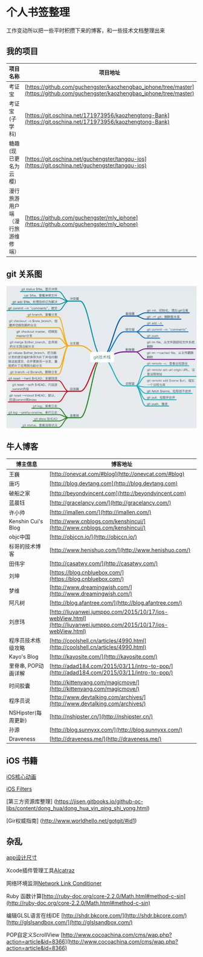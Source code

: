 # 个人书签整理
工作变动所以把一些平时积攒下来的博客，和一些技术文档整理出来
## 我的项目
项目名称 | 项目地址
------- | -------
考证宝|[https://github.com/guchengster/kaozhengbao_iphone/tree/master](https://github.com/guchengster/kaozhengbao_iphone/tree/master)
考证宝(子学科)|[https://git.oschina.net/171973956/kaozhengtong-Bank](https://git.oschina.net/171973956/kaozhengtong-Bank)
糖趣(现已更名为云樱)|[https://git.oschina.net/guchengster/tangqu-ios](https://git.oschina.net/guchengster/tangqu-ios)
漫行旅游用户端（漫行旅游维修端）|[https://github.com/guchengster/mly_iphone](https://github.com/guchengster/mly_iphone)

## git 关系图
![](https://github.com/geng199200/myspecifically/blob/master/git_image/git_tip.jpeg)

## 牛人博客
博主信息 | 博客地址
------- | -------
王巍|[http://onevcat.com/#blog](http://onevcat.com/#blog)
唐巧|[http://blog.devtang.com](http://blog.devtang.com)
破船之家|[http://beyondvincent.com](http://beyondvincent.com)
蓝晨钰|[http://gracelancy.com/](http://gracelancy.com/)
许小帅|[http://imallen.com/](http://imallen.com/)
Kenshin Cui's Blog|[http://www.cnblogs.com/kenshincui/](http://www.cnblogs.com/kenshincui/)
objc中国|[http://objccn.io/](http://objccn.io/)
标哥的技术博客|[http://www.henishuo.com/](http://www.henishuo.com/)
田伟宇|[http://casatwy.com/](http://casatwy.com/)
刘坤|[https://blog.cnbluebox.com/](https://blog.cnbluebox.com/)
梦维|[http://www.dreamingwish.com/](http://www.dreamingwish.com/)
阿凡树|[http://blog.afantree.com/](http://blog.afantree.com/)
刘彦玮|[http://liuyanwei.jumppo.com/2015/10/17/ios-webView.html](http://liuyanwei.jumppo.com/2015/10/17/ios-webView.html)
程序员技术练级攻略|[http://coolshell.cn/articles/4990.html](http://coolshell.cn/articles/4990.html)
Kayo's Blog|[http://kayosite.com/](http://kayosite.com/)
里脊串, POP动画详解 | [http://adad184.com/2015/03/11/intro-to-pop/](http://adad184.com/2015/03/11/intro-to-pop/)
时间胶囊 | [http://kittenyang.com/magicmove/](http://kittenyang.com/magicmove/)
程序员说 | [http://www.devtalking.com/archives/](http://www.devtalking.com/archives/)
NSHipster(每周更新) | [http://nshipster.cn/](http://nshipster.cn/)
孙源 | [http://blog.sunnyxx.com/](http://blog.sunnyxx.com/)
Draveness | [http://draveness.me/](http://draveness.me/)
## iOS 书籍
[iOS核心动画](https://zsisme.gitbooks.io/ios-/content/)

[iOS Filters](https://developer.apple.com/library/mac/documentation/GraphicsImaging/Reference/CoreImageFilterReference/#//apple_ref/doc/filter/ci/CIAdditionCompositing)

[第三方资源库整理] (https://jisen.gitbooks.io/github-oc-libs/content/dong_hua/dong_hua_yin_qing_shi_yong.html)

[Gir权威指南] (http://www.worldhello.net/gotgit/#id1)

## 杂乱
[app设计尺寸](http://www.25xt.com/appsize)

Xcode插件管理工具[Alcatraz](http://www.jianshu.com/p/7a2484123bf6)

网络环境监测[Network Link Conditioner](http://nshipster.cn/network-link-conditioner/)

Ruby 函数计算[http://ruby-doc.org/core-2.2.0/Math.html#method-c-sin](http://ruby-doc.org/core-2.2.0/Math.html#method-c-sin)

编辑GLSL语言在线IDE [http://shdr.bkcore.com/](http://shdr.bkcore.com/)    [http://glslsandbox.com/](http://glslsandbox.com/)

POP自定义ScrollView [http://www.cocoachina.com/cms/wap.php?action=article&id=8366](http://www.cocoachina.com/cms/wap.php?action=article&id=8366)
